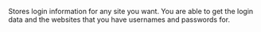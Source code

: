 Stores login information for any site you want. You are able to get the login data and the websites that you have usernames and passwords for.
